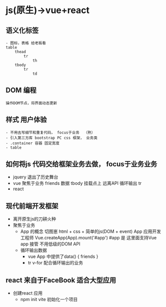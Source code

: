 # js(原生)->vue+react

## 语义化标签
    - 图标，表格 给老板看
    table
        thead
            tr
                th
        tbody
            tr
                td

## DOM 编程
    操作DOM节点，将界面动态更新

## 样式 用户体验
    - 不用去写细节和重复代码， focus于业务  （熟）
    - 引入第三方库 bootstrap PC css 框架， 业务类
    - .container 容器 固定宽度 
    - table
        
## 如何将js 代码交给框架业务去做， focus于业务**业务**
- jquery 退出了历史舞台
- vue
    聚焦于业务
    friends 数据
    tbody 挂载点上 
    远离API 循环输出 tr
- react

## 现代前端开发框架
- 离开原生js的刀耕火种
- 聚焦于业务
    - App 的概念
    切图崽 html + css + 简单的js(DOM + event)
    App 应用开发工程师
    Vue.createApp(App).mount('#app')
    #app 是 这里面支持Vue app 接管
    不用低级的DOM API
    - 循环输出数据
        - vue App 中提供了data() {
            friends 
        }
        - tr v-for 配合循环输出的业务

## react 来自于FaceBook 适合大型应用
- 创建react 应用
    - npm init vite 初始化一个项目
    
